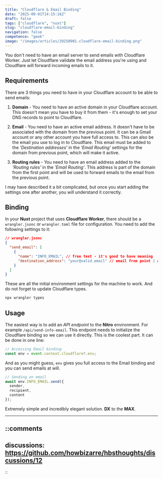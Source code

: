 ```yaml
---
title: "Cloudflare & Email Binding"
date: "2025-09-01T14:15:16Z"
draft: false
tags: ["cloudflare", "nuxt"]
slug: "cloudflare-email-binding"
navigation: false
competence: "geek"
image: "/images/articles/20250901.cloudflare-email-binding.png"
---
```


You don't need to have an email server to send emails with Cloudflare Worker. Just let Cloudflare validate the email address you're using and Cloudflare will forward incoming emails to it.

<!--more-->

## Requirements

There are 3 things you need to have in your Cloudflare account to be able to send emails:

1. **Domain** - You need to have an active domain in your Cloudflare account. This doesn't mean you have to buy it from them - it's enough to set your DNS records to point to Cloudflare.

2. **Email** - You need to have an active email address. It doesn't have to be associated with the domain from the previous point. It can be a Gmail account or any other account you have full access to. This can also be the email you use to log in to Cloudflare. This email must be added to the _'Destination addresses'_ in the _'Email Routing'_ settings for the domain from previous point, which will make it active.

3. **Routing rules** - You need to have an email address added to the _'Routing rules'_ in the _'Email Routing'_. This address is part of the domain from the first point and will be used to forward emails to the email from the previous point.

I may have described it a bit complicated, but once you start adding the settings one after another, you will understand it correctly.

## Binding

In your **Nuxt** project that uses **Cloudflare Worker**, there should be a `wrangler.jsonc` or `wrangler.toml` file for configuration. You need to add the following settings to it:

```json
// wrangler.jsonc
{
  "send_email": [
    {
      "name": "INFO_EMAIL", // free text - it's good to have meaning
      "destination_address": "your@valid.email" // email from point 2 above
    }
  ]
}
```

These are all the initial environment settings for the machine to work. And do not forget to update Cloudflare types.

```bash
npx wrangler types
```

## Usage

The easiest way is to add an _API endpoint_ to the **Nitro** environment. For example `/api/send-info-email`. This endpoint needs to initialize the Cloudflare binding so we can use it directly. This is the coolest part. It can be done in one line:

```js
// Accessing Email binding
const env = event.context.cloudflare?.env;
```

And as you might guess, `env` gives you full access to the Email binding and you can send emails at will.

```js
// Sending an email
await env.INFO_EMAIL.send({
  sender,
  recipient,
  content
});
```

Extremely simple and incredibly elegant solution. **DX** to the **MAX**.

---

::comments
---
discussions: https://github.com/howbizarre/hbsthoughts/discussions/12
---
::
